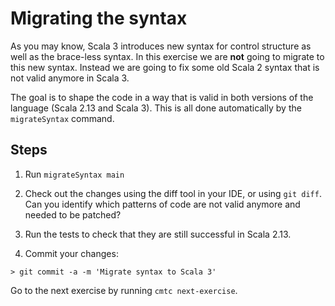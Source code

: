 # Migrating the syntax

As you may know, Scala 3 introduces new syntax for control structure as well as the brace-less syntax. In this exercise we are **not** going to migrate to this new syntax. Instead we are going to fix some old Scala 2 syntax that is not valid anymore in Scala 3.

The goal is to shape the code in a way that is valid in both versions of the language (Scala 2.13 and Scala 3). This is all done automatically by the `migrateSyntax` command.

## Steps

1. Run `migrateSyntax main`

2. Check out the changes using the diff tool in your IDE, or using `git diff`. Can you identify which patterns of code are not valid anymore and needed to be patched?

3. Run the tests to check that they are still successful in Scala 2.13.

4. Commit your changes:

```shell
> git commit -a -m 'Migrate syntax to Scala 3'
```

Go to the next exercise by running `cmtc next-exercise`.
